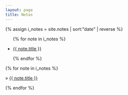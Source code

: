 ```yaml
---
layout: page
title: Notas
---
```

{% assign i_notes = site.notes | sort:"date" | reverse %}
<ul>
  {% for note in i_notes %}
    <li>
      <p><a href=".{{ note.url }}">{{ note.title }}</a></p>
    </li>
  {% endfor %}
</ul>

{% for note in i_notes %}
  <p>&raquo; <a href=".{{ note.url }}">{{ note.title }}</a></p>
{% endfor %}
